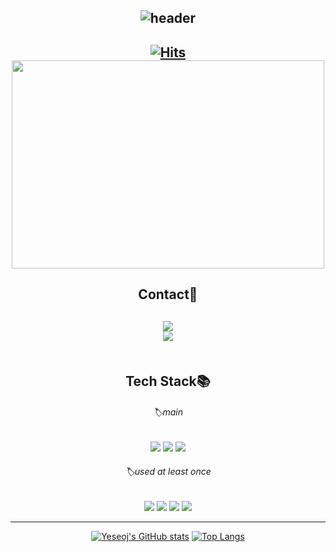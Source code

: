 <!--
**nattierblue/nattierblue** is a ✨ _special_ ✨ repository because its `README.md` (this file) appears on your GitHub profile.

Here are some ideas to get you started:

- 🔭 I’m currently working on ...
- 🌱 I’m currently learning ...
- 👯 I’m looking to collaborate on ...
- 🤔 I’m looking for help with ...
- 💬 Ask me about ...
- 📫 How to reach me: ...
- 😄 Pronouns: ...
- ⚡ Fun fact: ...
-->

<div align="center">
  
  
  
![header](https://capsule-render.vercel.app/api?type=transparent&height=90&fontColor=6FA0BF&text=welcome!&fontSize=50&fontAlignY=30&desc=This%20is%20YeseoJ's%20Github%20page👋&descSize=30&descAlignY=70)  
---  
[![Hits](https://hits.seeyoufarm.com/api/count/incr/badge.svg?url=https%3A%2F%2Fgithub.com%2Fnattierblue%2Fhit-counter&count_bg=%2300000000&title_bg=%236FA0BF&icon=moo.svg&icon_color=%23E7E7E7&title=hits&edge_flat=true)](https://github.com/nattierblue)  
<img src="https://user-images.githubusercontent.com/126084751/220688632-46c10e01-86cd-447a-837f-1898edc9a0f1.jpg"  width="500" height="333">
--- 

Contact📧
  ---
<img src="https://img.shields.io/badge/seojy302@gmail.com-EA4335?style=flat-square&logo=Gmail&logoColor=white"/></a>  
<img src="https://img.shields.io/badge/idhmhgug@cau.ac.kr-0078D4?style=flat-square&logo=Microsoft Outlook&logoColor=white"/></a>  
<br/>
<br/>
Tech Stack📚
  ---
###### 🏷️main  
<img src="https://img.shields.io/badge/C-A8B9CC?style=for-the-badge&logo=C&logoColor=black">
<img src="https://img.shields.io/badge/C++-00599C?style=for-the-badge&logo=C++&logoColor=white">
<img src="https://img.shields.io/badge/Python-3776AB?style=for-the-badge&logo=Python&logoColor=white">

###### 🏷️used at least once  
<img src="https://img.shields.io/badge/JavaScript-F7DF1E?style=for-the-badge&logo=JavaScript&logoColor=black">
<img src="https://img.shields.io/badge/Linux-FCC624?style=for-the-badge&logo=Linux&logoColor=black">
<img src="https://img.shields.io/badge/SQLite-003B57?style=for-the-badge&logo=SQLite&logoColor=white">
<img src="https://img.shields.io/badge/Unity-ffffff?style=for-the-badge&logo=Unity&logoColor=black">  

---


[![Yeseoj's GitHub stats](https://github-readme-stats.vercel.app/api?username=nattierblue&show_icons=true&theme=nord&bg_color=00000000&icon_color=ffd28c)](https://github.com/nattierblue/github-readme-stats) 
[![Top Langs](https://github-readme-stats.vercel.app/api/top-langs/?username=nattierblue&theme=nord&bg_color=00000000&icon_color=ffd28c)](https://github.com/nattierblue/github-readme-stats)
  
</div>
